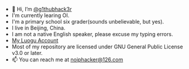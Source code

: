 - 👋 Hi, I’m [@g1thubhack3r](https://github.com/g1thubhack3r)
- I'm currently learing OI.
- I'm a primary school six grader(sounds unbelievable, but yes).
- I live in Beijing, China.
- I am not a native English speaker, please excuse my typing errors.
- [My Luogu Account](https://www.luogu.com.cn/user/502344)
- Most of my repository are licensed under GNU General Public License v3.0 or later.
- 📫 You can reach me at noiphacker@126.com

<!---
g1thubhack3r/g1thubhack3r is a ✨ special ✨ repository because its `README.md` (this file) appears on your GitHub profile.
You can click the Preview link to take a look at your changes.
--->
